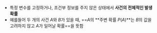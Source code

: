 - 특정 변수를 고정하거나, 조건부 정보를 주지 않은 상태에서 **사건의 전체적인 발생 확률**
- 예를들어 두 개의 사건 $A$와 $B$가 있을 때, ==$A$의 **주변 확률 $P(A)$**는 $B$의 값을 고려하지 않고 $A$가 일어날 확률==을 뜻함